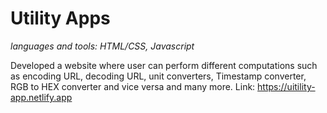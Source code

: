 ﻿# Utility Apps  

*languages and tools: HTML/CSS, Javascript*

Developed a website where user can perform different computations such as encoding URL, decoding URL, unit converters,
Timestamp converter, RGB to HEX converter and vice versa and many more. Link: https://uitility-app.netlify.app
